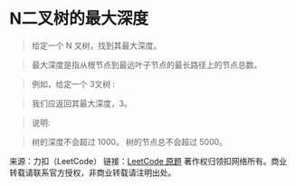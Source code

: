 # N二叉树的最大深度

> 给定一个 N 叉树，找到其最大深度。

> 最大深度是指从根节点到最远叶子节点的最长路径上的节点总数。

> 例如，给定一个 3叉树 :

> 我们应返回其最大深度，3。

> 说明:

> 树的深度不会超过 1000。
> 树的节点总不会超过 5000。

来源：力扣（LeetCode）
链接：[LeetCode 原题](https://leetcode-cn.com/problems/maximum-depth-of-n-ary-tree)
著作权归领扣网络所有。商业转载请联系官方授权，非商业转载请注明出处。